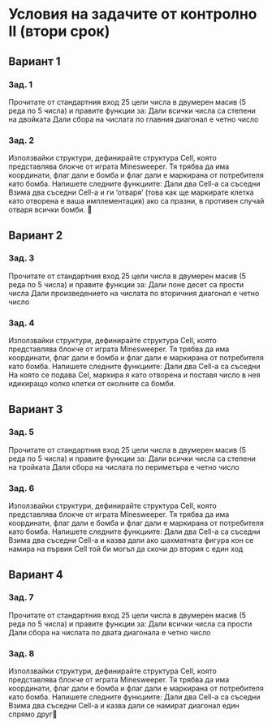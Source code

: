 # Условия на задачите от контролно II (втори срок)

## Вариант 1

### Зад. 1
Прочитате от стандартния вход 25 цели числа в двумерен масив (5 реда по 5 числа) и правите функции за:
Дали всички числа са степени на двойката
Дали сбора на числата по главния диагонал е четно число

### Зад. 2
Използвайки структури, дефинирайте структура Cell, която представлява блокче от играта  Minesweeper. Тя трябва да има координати, флаг дали е бомба и флаг дали е маркирана от потребителя като бомба. Напишете следните функциите:
Дали два Cell-a са съседни
Взима два съседни Cell-a и ги ‘отваря’ (това как ще маркирате клетка като отворена е ваша имплементация) ако са празни, в противен случай отваря всички бомби. 

## Вариант 2

### Зад. 3
Прочитате от стандартния вход 25 цели числа в двумерен масив (5 реда по 5 числа) и правите функции за:
Дали поне десет са прости числа
Дали произведението на числата по вторичния диагонал е четно число

### Зад. 4
Използвайки структури, дефинирайте структура Cell, която представлява блокче от играта  Minesweeper. Тя трябва да има координати, флаг дали е бомба и флаг дали е маркирана от потребителя като бомба. Напишете следните функциите:
Дали два Cell-a са съседни
На която се подава Cel, маркира я като отворена и поставя число в нея идикиращо колко клетки от околните са бомби.

## Вариант 3

### Зад. 5
Прочитате от стандартния вход 25 цели числа в двумерен масив (5 реда по 5 числа) и правите функции за:
Дали всички числа са степени на тройката
Дали сбора на числата по периметъра е четно число

### Зад. 6
Използвайки структури, дефинирайте структура Cell, която представлява блокче от играта  Minesweeper. Тя трябва да има координати, флаг дали е бомба и флаг дали е маркирана от потребителя като бомба. Напишете следните функциите:
Дали два Cell-a са съседни
Взима два съседни Cell-a и казва дали ако шахматната фигура кон се намира на първия Cell той би могъл да скочи до втория с един ход

## Вариант 4

### Зад. 7
Прочитате от стандартния вход 25 цели числа в двумерен масив (5 реда по 5 числа) и правите функции за:
Дали всички числа са прости
Дали сбора на числата по двата диагонала е четно число

### Зад. 8 
Използвайки структури, дефинирайте структура Cell, която представлява блокче от играта  Minesweeper. Тя трябва да има координати, флаг дали е бомба и флаг дали е маркирана от потребителя като бомба. Напишете следните функциите:
Дали два Cell-a са съседни
Взима два съседни Cell-a и казва дали се намират диагонал един спрямо друг
